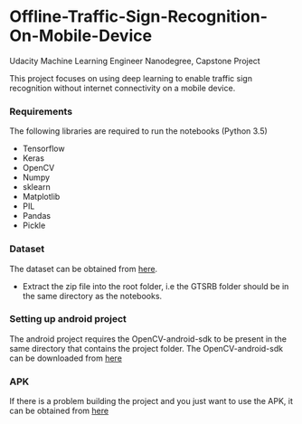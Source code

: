 # Offline-Traffic-Sign-Recognition-On-Mobile-Device
Udacity Machine Learning Engineer Nanodegree, Capstone Project


This project focuses on using deep learning to enable traffic sign recognition without internet connectivity on a mobile device.

### Requirements
The following libraries are required to run the notebooks (Python 3.5)
- Tensorflow
- Keras
- OpenCV
- Numpy
- sklearn
- Matplotlib
- PIL
- Pandas
- Pickle

### Dataset
The dataset can be obtained from [here](https://drive.google.com/open?id=1rRXU4GuCPqFMusQh2rWJH8aqldIiwTmO).
  - Extract the zip file into the root folder, i.e the GTSRB folder should be in the same directory as the notebooks.
 
### Setting up android project 
The android project requires the OpenCV-android-sdk to be present in the same directory that contains the project folder. The OpenCV-android-sdk can be downloaded from [here](https://drive.google.com/open?id=13ZKOrU1L4grOcNsIw4ijaTPIg4pJrNYD)

### APK 
If there is a problem building the project and you just want to use the APK, it can be obtained from [here](https://drive.google.com/open?id=1_SysWy7CUhLyi5U7WAD-xVLOm0GlawU2)

